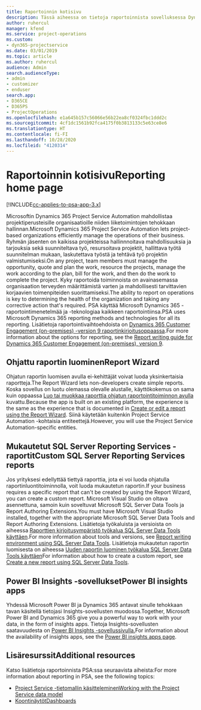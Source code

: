 ```yaml
---
title: Raportoinnin kotisivu
description: Tässä aiheessa on tietoja raportoinnista sovelluksessa Dynamics 365 Project Service Automation.
author: ruhercul
manager: kfend
ms.service: project-operations
ms.custom:
- dyn365-projectservice
ms.date: 03/01/2019
ms.topic: article
ms.author: ruhercul
audience: Admin
search.audienceType:
- admin
- customizer
- enduser
search.app:
- D365CE
- D365PS
- ProjectOperations
ms.openlocfilehash: e1a645b157c56066e56b22ea8cf0324fbc1ddd2c
ms.sourcegitcommit: 4cf1dc1561b92fca4175f0b3813133c5e63ce8e6
ms.translationtype: HT
ms.contentlocale: fi-FI
ms.lasthandoff: 10/28/2020
ms.locfileid: "4120314"
---
```

# <a name="reporting-home-page"></a><span data-ttu-id="c0c16-103">Raportoinnin kotisivu</span><span class="sxs-lookup"><span data-stu-id="c0c16-103">Reporting home page</span></span>

[!INCLUDE[cc-applies-to-psa-app-3.x](../includes/cc-applies-to-psa-app-3x.md)]

<span data-ttu-id="c0c16-104">Microsoftin Dynamics 365 Project Service Automation mahdollistaa projektiperusteisille organisaatioille niiden liiketoimintojen tehokkaan hallinnan.</span><span class="sxs-lookup"><span data-stu-id="c0c16-104">Microsoft Dynamics 365 Project Service Automation lets project-based organizations efficiently manage the operations of their business.</span></span> <span data-ttu-id="c0c16-105">Ryhmän jäsenten on kaikissa projekteissa hallinnnoitava mahdollisuuksia ja tarjouksia sekä suunniteltava työ, resursoitava projektit, hallittava työtä suunnitelman mukaan, laskutettava työstä ja tehtävä työ projektin valmistumiseksi.</span><span class="sxs-lookup"><span data-stu-id="c0c16-105">On any project, team members must manage the opportunity, quote and plan the work, resource the projects, manage the work according to the plan, bill for the work, and then do the work to complete the project.</span></span> <span data-ttu-id="c0c16-106">Kyky raportoida toiminnoista on avainasemassa organisaation terveyden määrittämistä varten ja mahdollisesti tarvittavien korjaavien toimenpiteiden suorittamiseksi.</span><span class="sxs-lookup"><span data-stu-id="c0c16-106">The ability to report on operations is key to determining the health of the organization and taking any corrective action that's required.</span></span> <span data-ttu-id="c0c16-107">PSA käyttää Microsoft Dynamics 365 -raportointimenetelmää ja -teknologiaa kaikkeen raportointiinsa.</span><span class="sxs-lookup"><span data-stu-id="c0c16-107">PSA uses Microsoft Dynamics 365 reporting methods and technologies for all its reporting.</span></span> <span data-ttu-id="c0c16-108">Lisätietoja raportointivaihtoehdoista on [Dynamics 365 Customer Engagement (on-premises) -version 9 raportinkirjoitusoppaassa](https://docs.microsoft.com/dynamics365/customerengagement/on-premises/analytics/reporting-analytics-with-dynamics-365).</span><span class="sxs-lookup"><span data-stu-id="c0c16-108">For more information about the options for reporting, see the [Report writing guide for Dynamics 365 Customer Engagement (on-premises), version 9](https://docs.microsoft.com/dynamics365/customerengagement/on-premises/analytics/reporting-analytics-with-dynamics-365).</span></span>

## <a name="report-wizard"></a><span data-ttu-id="c0c16-109">Ohjattu raportin luominen</span><span class="sxs-lookup"><span data-stu-id="c0c16-109">Report Wizard</span></span>

<span data-ttu-id="c0c16-110">Ohjatun raportin luomisen avulla ei-kehittäjät voivat luoda yksinkertaisia raportteja.</span><span class="sxs-lookup"><span data-stu-id="c0c16-110">The Report Wizard lets non-developers create simple reports.</span></span> <span data-ttu-id="c0c16-111">Koska sovellus on luotu olemassa olevalle alustalle, käyttökokemus on sama kuin oppaassa [Luo tai muokkaa raporttia ohjatun raportointitoiminnon avulla](https://docs.microsoft.com/dynamics365/customerengagement/on-premises/basics/create-edit-copy-report-wizard) kuvattu.</span><span class="sxs-lookup"><span data-stu-id="c0c16-111">Because the app is built on an existing platform, the experience is the same as the experience that is documented in [Create or edit a report using the Report Wizard](https://docs.microsoft.com/dynamics365/customerengagement/on-premises/basics/create-edit-copy-report-wizard).</span></span> <span data-ttu-id="c0c16-112">Siinä käytetään kuitenkin Project Service Automation -kohtaisia entiteettejä.</span><span class="sxs-lookup"><span data-stu-id="c0c16-112">However, you will use the Project Service Automation-specific entities.</span></span>

## <a name="custom-sql-server-reporting-services-reports"></a><span data-ttu-id="c0c16-113">Mukautetut SQL Server Reporting Services -raportit</span><span class="sxs-lookup"><span data-stu-id="c0c16-113">Custom SQL Server Reporting Services reports</span></span>

<span data-ttu-id="c0c16-114">Jos yrityksesi edellyttää tiettyä raporttia, jota ei voi luoda ohjatulla raportinluontitoiminnolla, voit luoda mukautetun raportin.</span><span class="sxs-lookup"><span data-stu-id="c0c16-114">If your business requires a specific report that can't be created by using the Report Wizard, you can create a custom report.</span></span> <span data-ttu-id="c0c16-115">Microsoft Visual Studio on oltava asennettuna, samoin kuin soveltuvat Microsoft SQL Server Data Tools ja Report Authoring Extensions.</span><span class="sxs-lookup"><span data-stu-id="c0c16-115">You must have Microsoft Visual Studio installed, together with the appropriate Microsoft SQL Server Data Tools and Report Authoring Extensions.</span></span> <span data-ttu-id="c0c16-116">Lisätietoja työkaluista ja versioista on aiheessa [Raporttien kirjoitusympäristö työkalua SQL Server Data Tools käyttäen](https://docs.microsoft.com/dynamics365/customerengagement/on-premises/analytics/report-writing-environment-using-sql-server-data-tools).</span><span class="sxs-lookup"><span data-stu-id="c0c16-116">For more information about tools and versions, see [Report writing environment using SQL Server Data Tools](https://docs.microsoft.com/dynamics365/customerengagement/on-premises/analytics/report-writing-environment-using-sql-server-data-tools).</span></span> <span data-ttu-id="c0c16-117">Lisätietoja mukautetun raportin luomisesta on aiheessa [Uuden raportin luominen työkalua SQL Server Data Tools käyttäen](https://docs.microsoft.com/dynamics365/customerengagement/on-premises/analytics/create-a-new-report-using-sql-server-data-tools)</span><span class="sxs-lookup"><span data-stu-id="c0c16-117">For information about how to create a custom report, see [Create a new report using SQL Server Data Tools](https://docs.microsoft.com/dynamics365/customerengagement/on-premises/analytics/create-a-new-report-using-sql-server-data-tools).</span></span>

## <a name="power-bi-insights-apps"></a><span data-ttu-id="c0c16-118">Power BI Insights -sovellukset</span><span class="sxs-lookup"><span data-stu-id="c0c16-118">Power BI insights apps</span></span>

<span data-ttu-id="c0c16-119">Yhdessä Microsoft Power BI ja Dynamics 365 antavat sinulle tehokkaan tavan käsitellä tietojasi Insights-sovellusten muodossa.</span><span class="sxs-lookup"><span data-stu-id="c0c16-119">Together, Microsoft Power BI and Dynamics 365 give you a powerful way to work with your data, in the form of insights apps.</span></span> <span data-ttu-id="c0c16-120">Tietoja Insights-sovellusten saatavuudesta on [Power BI Insights -sovellussivulla.](https://powerbi.microsoft.com/power-bi-insights-apps/)</span><span class="sxs-lookup"><span data-stu-id="c0c16-120">For information about the availability of insights apps, see the [Power BI insights apps page](https://powerbi.microsoft.com/power-bi-insights-apps/).</span></span>


## <a name="additional-resources"></a><span data-ttu-id="c0c16-121">Lisäresurssit</span><span class="sxs-lookup"><span data-stu-id="c0c16-121">Additional resources</span></span>
<span data-ttu-id="c0c16-122">Katso lisätietoja raportoinnista PSA:ssa seuraavista aiheista:</span><span class="sxs-lookup"><span data-stu-id="c0c16-122">For more information about reporting in PSA, see the following topics:</span></span>

- [<span data-ttu-id="c0c16-123">Project Service -tietomallin käsitteleminen</span><span class="sxs-lookup"><span data-stu-id="c0c16-123">Working with the Project Service data model</span></span>](reports-working-project-service-data-model.md)
- [<span data-ttu-id="c0c16-124">Koontinäytöt</span><span class="sxs-lookup"><span data-stu-id="c0c16-124">Dashboards</span></span>](reports-dashboards.md)

